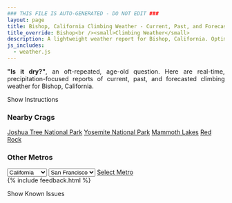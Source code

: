 ```yaml
---
### THIS FILE IS AUTO-GENERATED - DO NOT EDIT ###
layout: page
title: Bishop, California Climbing Weather - Current, Past, and Forecasted Report
title_override: Bishop<br /><small>Climbing Weather</small>
description: A lightweight weather report for Bishop, California. Optimized for slow internet connections.
js_includes:
  - weather.js
---
```


<section class="measure center lh-copy f5-ns f6 ph2 mv4" style="text-align: justify;">
<strong>"Is it dry?"</strong>, an oft-repeated, age-old question. Here are real-time,
precipitation-focused reports of current, past, and forecasted climbing weather for Bishop, California.
</section>

<p id="settings-toggle" class="mw5 b center tc hover-light-red black-70 pointer">Show Instructions</p>
<section id="settings" class="overflow-hidden" style="display:none;">
    <div class="mv2 ph2 center">
        <div class="fn f6 tc pv2">
            <p class="measure lh-copy center"><strong>Show/hide hourly forecasts</strong> by clicking the desired day.</p>
            <hr class="mw5 p0 mv2 o-60 b0 bt b--light-red light-red bg-light-red">
            <p class="measure lh-copy center"><strong>Current and Past conditions</strong> are measured by the nearest weather station. <strong>Forecast conditions</strong> are calculated and polled separately.</p>
            <hr class="mw5 p0 mv2 o-60 b0 bt b--light-red light-red bg-light-red">
            <p class="measure lh-copy center"><strong>Having issues?</strong> Try <a id="clear-cache" class="no-underline relative fancy-link light-red hover-light-red" href="#">clearing the local cache</a>.</p>
            <hr class="mw5 p0 mv2 o-60 b0 bt b--light-red light-red bg-light-red">
            <p class="measure lh-copy center">Weather data sourced from <a class="no-underline fancy-link relative light-red" target="_blank" href="https://www.weather.gov/documentation/services-web-api">weather.gov</a>.</p>
        </div>
    </div>
</section>
<section id="weather" data-crag="bishop-california" class="mv4-ns mv3 ph2 center"></section>
<section id="nearby" class="tc lh-copy">
  <h3>Nearby Crags</h3>
<a class="nowrap no-underline fancy-link relative light-red mh3" href="/crags/joshua-tree-national-park-california-weather.html">Joshua Tree National Park</a>
<a class="nowrap no-underline fancy-link relative light-red mh3" href="/crags/yosemite-national-park-california-weather.html">Yosemite National Park</a>
<a class="nowrap no-underline fancy-link relative light-red mh3" href="/crags/mammoth-lakes-california-weather.html">Mammoth Lakes</a>
<a class="nowrap no-underline fancy-link relative light-red mh3" href="/crags/red-rock-nevada-weather.html">Red Rock</a>
</section>
<section id="nearby" class="tc lh-copy">
  <h3>Other Metros</h3>
  <select class="ma1 bg-near-white pa2" id="stateSel">
    <option value="Texas">Texas</option>
    <option value="Washington">Washington</option>
    <option value="Colorado">Colorado</option>
    <option value="Tennessee">Tennessee</option>
    <option value="Utah">Utah</option>
    <option value="California" selected>California</option>
  </select>
  <select class="ma1 bg-near-white pa2" id="citySel">
    <option value="San Francisco" selected>San Francisco</option>
    <option value="Los Angeles">Los Angeles</option>
  </select>
  <a id="selectMetro" class="f6 link dim ph3 pv2 ma1 dib white bg-light-red" href="/crags/san-francisco-california-weather.html">Select Metro</a>
  <script>
    var states = [];
    states["Texas"] = "Austin"
    states["Washington"] = "Seattle"
    states["Colorado"] = "Denver"
    states["Tennessee"] = "Nashville"
    states["Utah"] = "Salt Lake City"
    states["California"] = "San Francisco|Los Angeles"
  </script>
</section>
{% include feedback.html %}
<p id="issues-toggle" class="mw5 b center tc hover-light-red black-70 pointer">Show Known Issues</p>
<section id="issues" class="overflow-hidden tc f6">
</section>

<script>
  var weekly_VEF_14_168 = {"updated":"2021-07-20T21:54:37+00:00","units":"us","forecastGenerator":"BaselineForecastGenerator","generatedAt":"2021-07-21T08:44:40+00:00","updateTime":"2021-07-20T21:54:37+00:00","validTimes":"2021-07-20T15:00:00+00:00/P8DT6H","elevation":{"value":1296.0096,"unitCode":"unit:m"},"periods":[{"number":1,"name":"Overnight","startTime":"2021-07-21T01:00:00-07:00","endTime":"2021-07-21T06:00:00-07:00","isDaytime":false,"temperature":66,"temperatureUnit":"F","temperatureTrend":"rising","windSpeed":"5 mph","windDirection":"W","icon":"https://api.weather.gov/icons/land/night/few?size=medium","shortForecast":"Mostly Clear","detailedForecast":"Mostly clear. Low around 66, with temperatures rising to around 68 overnight. West wind around 5 mph."},{"number":2,"name":"Wednesday","startTime":"2021-07-21T06:00:00-07:00","endTime":"2021-07-21T18:00:00-07:00","isDaytime":true,"temperature":98,"temperatureUnit":"F","temperatureTrend":null,"windSpeed":"3 to 15 mph","windDirection":"SE","icon":"https://api.weather.gov/icons/land/day/few?size=medium","shortForecast":"Sunny","detailedForecast":"Sunny, with a high near 98. Southeast wind 3 to 15 mph, with gusts as high as 22 mph."},{"number":3,"name":"Wednesday Night","startTime":"2021-07-21T18:00:00-07:00","endTime":"2021-07-22T06:00:00-07:00","isDaytime":false,"temperature":66,"temperatureUnit":"F","temperatureTrend":null,"windSpeed":"5 to 15 mph","windDirection":"SW","icon":"https://api.weather.gov/icons/land/night/few?size=medium","shortForecast":"Mostly Clear","detailedForecast":"Mostly clear, with a low around 66. Southwest wind 5 to 15 mph, with gusts as high as 22 mph."},{"number":4,"name":"Thursday","startTime":"2021-07-22T06:00:00-07:00","endTime":"2021-07-22T18:00:00-07:00","isDaytime":true,"temperature":98,"temperatureUnit":"F","temperatureTrend":null,"windSpeed":"3 to 14 mph","windDirection":"SSW","icon":"https://api.weather.gov/icons/land/day/few?size=medium","shortForecast":"Sunny","detailedForecast":"Sunny, with a high near 98. South southwest wind 3 to 14 mph, with gusts as high as 21 mph."},{"number":5,"name":"Thursday Night","startTime":"2021-07-22T18:00:00-07:00","endTime":"2021-07-23T06:00:00-07:00","isDaytime":false,"temperature":67,"temperatureUnit":"F","temperatureTrend":null,"windSpeed":"5 to 13 mph","windDirection":"WSW","icon":"https://api.weather.gov/icons/land/night/sct?size=medium","shortForecast":"Partly Cloudy","detailedForecast":"Partly cloudy, with a low around 67. West southwest wind 5 to 13 mph, with gusts as high as 20 mph."},{"number":6,"name":"Friday","startTime":"2021-07-23T06:00:00-07:00","endTime":"2021-07-23T18:00:00-07:00","isDaytime":true,"temperature":98,"temperatureUnit":"F","temperatureTrend":null,"windSpeed":"3 to 12 mph","windDirection":"SSE","icon":"https://api.weather.gov/icons/land/day/sct?size=medium","shortForecast":"Mostly Sunny","detailedForecast":"Mostly sunny, with a high near 98."},{"number":7,"name":"Friday Night","startTime":"2021-07-23T18:00:00-07:00","endTime":"2021-07-24T06:00:00-07:00","isDaytime":false,"temperature":68,"temperatureUnit":"F","temperatureTrend":null,"windSpeed":"5 to 13 mph","windDirection":"SW","icon":"https://api.weather.gov/icons/land/night/sct?size=medium","shortForecast":"Partly Cloudy","detailedForecast":"Partly cloudy, with a low around 68."},{"number":8,"name":"Saturday","startTime":"2021-07-24T06:00:00-07:00","endTime":"2021-07-24T18:00:00-07:00","isDaytime":true,"temperature":99,"temperatureUnit":"F","temperatureTrend":null,"windSpeed":"3 to 13 mph","windDirection":"ESE","icon":"https://api.weather.gov/icons/land/day/sct?size=medium","shortForecast":"Mostly Sunny","detailedForecast":"Mostly sunny, with a high near 99."},{"number":9,"name":"Saturday Night","startTime":"2021-07-24T18:00:00-07:00","endTime":"2021-07-25T06:00:00-07:00","isDaytime":false,"temperature":68,"temperatureUnit":"F","temperatureTrend":null,"windSpeed":"5 to 13 mph","windDirection":"SW","icon":"https://api.weather.gov/icons/land/night/sct?size=medium","shortForecast":"Partly Cloudy","detailedForecast":"Partly cloudy, with a low around 68."},{"number":10,"name":"Sunday","startTime":"2021-07-25T06:00:00-07:00","endTime":"2021-07-25T18:00:00-07:00","isDaytime":true,"temperature":98,"temperatureUnit":"F","temperatureTrend":null,"windSpeed":"5 to 14 mph","windDirection":"ESE","icon":"https://api.weather.gov/icons/land/day/tsra_hi?size=medium","shortForecast":"Slight Chance Showers And Thunderstorms","detailedForecast":"A slight chance of showers and thunderstorms between 11am and 5pm. Mostly sunny, with a high near 98."},{"number":11,"name":"Sunday Night","startTime":"2021-07-25T18:00:00-07:00","endTime":"2021-07-26T06:00:00-07:00","isDaytime":false,"temperature":68,"temperatureUnit":"F","temperatureTrend":null,"windSpeed":"6 to 14 mph","windDirection":"SSW","icon":"https://api.weather.gov/icons/land/night/bkn?size=medium","shortForecast":"Mostly Cloudy","detailedForecast":"Mostly cloudy, with a low around 68."},{"number":12,"name":"Monday","startTime":"2021-07-26T06:00:00-07:00","endTime":"2021-07-26T18:00:00-07:00","isDaytime":true,"temperature":93,"temperatureUnit":"F","temperatureTrend":null,"windSpeed":"6 to 15 mph","windDirection":"SSE","icon":"https://api.weather.gov/icons/land/day/tsra_sct?size=medium","shortForecast":"Slight Chance Showers And Thunderstorms","detailedForecast":"A slight chance of showers and thunderstorms after 11am. Partly sunny, with a high near 93."},{"number":13,"name":"Monday Night","startTime":"2021-07-26T18:00:00-07:00","endTime":"2021-07-27T06:00:00-07:00","isDaytime":false,"temperature":65,"temperatureUnit":"F","temperatureTrend":null,"windSpeed":"5 to 14 mph","windDirection":"SSW","icon":"https://api.weather.gov/icons/land/night/tsra_hi/sct?size=medium","shortForecast":"Slight Chance Showers And Thunderstorms then Partly Cloudy","detailedForecast":"A slight chance of showers and thunderstorms before 11pm. Partly cloudy, with a low around 65."},{"number":14,"name":"Tuesday","startTime":"2021-07-27T06:00:00-07:00","endTime":"2021-07-27T18:00:00-07:00","isDaytime":true,"temperature":90,"temperatureUnit":"F","temperatureTrend":null,"windSpeed":"5 to 15 mph","windDirection":"S","icon":"https://api.weather.gov/icons/land/day/tsra_hi?size=medium","shortForecast":"Slight Chance Showers And Thunderstorms","detailedForecast":"A slight chance of showers and thunderstorms after 11am. Mostly sunny, with a high near 90."}]}
  var hourly_VEF_14_168 = {"@context":["https://geojson.org/geojson-ld/geojson-context.jsonld",{"@version":"1.1","wx":"https://api.weather.gov/ontology#","geo":"http://www.opengis.net/ont/geosparql#","unit":"http://codes.wmo.int/common/unit/","@vocab":"https://api.weather.gov/ontology#"}],"type":"Feature","geometry":{"type":"Polygon","coordinates":[[[-118.4359379,37.3613888],[-118.43111449999999,37.3394267],[-118.40343299999999,37.343266299999996],[-118.40825099999999,37.3652289],[-118.4359379,37.3613888]]]},"properties":{"updated":"2021-07-20T21:54:37+00:00","units":"us","forecastGenerator":"HourlyForecastGenerator","generatedAt":"2021-07-21T08:44:41+00:00","updateTime":"2021-07-20T21:54:37+00:00","validTimes":"2021-07-20T15:00:00+00:00/P8DT6H","elevation":{"value":1296.0096,"unitCode":"unit:m"},"periods":[{"number":1,"name":"","startTime":"2021-07-21T01:00:00-07:00","endTime":"2021-07-21T02:00:00-07:00","isDaytime":false,"temperature":76,"temperatureUnit":"F","temperatureTrend":null,"windSpeed":"3 mph","windDirection":"WSW","icon":"https://api.weather.gov/icons/land/night/few?size=small","shortForecast":"Mostly Clear","detailedForecast":""},{"number":2,"name":"","startTime":"2021-07-21T02:00:00-07:00","endTime":"2021-07-21T03:00:00-07:00","isDaytime":false,"temperature":74,"temperatureUnit":"F","temperatureTrend":null,"windSpeed":"3 mph","windDirection":"W","icon":"https://api.weather.gov/icons/land/night/few?size=small","shortForecast":"Mostly Clear","detailedForecast":""},{"number":3,"name":"","startTime":"2021-07-21T03:00:00-07:00","endTime":"2021-07-21T04:00:00-07:00","isDaytime":false,"temperature":70,"temperatureUnit":"F","temperatureTrend":null,"windSpeed":"3 mph","windDirection":"W","icon":"https://api.weather.gov/icons/land/night/few?size=small","shortForecast":"Mostly Clear","detailedForecast":""},{"number":4,"name":"","startTime":"2021-07-21T04:00:00-07:00","endTime":"2021-07-21T05:00:00-07:00","isDaytime":false,"temperature":68,"temperatureUnit":"F","temperatureTrend":null,"windSpeed":"5 mph","windDirection":"W","icon":"https://api.weather.gov/icons/land/night/few?size=small","shortForecast":"Mostly Clear","detailedForecast":""},{"number":5,"name":"","startTime":"2021-07-21T05:00:00-07:00","endTime":"2021-07-21T06:00:00-07:00","isDaytime":false,"temperature":68,"temperatureUnit":"F","temperatureTrend":null,"windSpeed":"5 mph","windDirection":"W","icon":"https://api.weather.gov/icons/land/night/few?size=small","shortForecast":"Mostly Clear","detailedForecast":""},{"number":6,"name":"","startTime":"2021-07-21T06:00:00-07:00","endTime":"2021-07-21T07:00:00-07:00","isDaytime":true,"temperature":66,"temperatureUnit":"F","temperatureTrend":null,"windSpeed":"5 mph","windDirection":"W","icon":"https://api.weather.gov/icons/land/day/few?size=small","shortForecast":"Sunny","detailedForecast":""},{"number":7,"name":"","startTime":"2021-07-21T07:00:00-07:00","endTime":"2021-07-21T08:00:00-07:00","isDaytime":true,"temperature":67,"temperatureUnit":"F","temperatureTrend":null,"windSpeed":"5 mph","windDirection":"WNW","icon":"https://api.weather.gov/icons/land/day/few?size=small","shortForecast":"Sunny","detailedForecast":""},{"number":8,"name":"","startTime":"2021-07-21T08:00:00-07:00","endTime":"2021-07-21T09:00:00-07:00","isDaytime":true,"temperature":73,"temperatureUnit":"F","temperatureTrend":null,"windSpeed":"3 mph","windDirection":"NNW","icon":"https://api.weather.gov/icons/land/day/few?size=small","shortForecast":"Sunny","detailedForecast":""},{"number":9,"name":"","startTime":"2021-07-21T09:00:00-07:00","endTime":"2021-07-21T10:00:00-07:00","isDaytime":true,"temperature":79,"temperatureUnit":"F","temperatureTrend":null,"windSpeed":"3 mph","windDirection":"N","icon":"https://api.weather.gov/icons/land/day/skc?size=small","shortForecast":"Sunny","detailedForecast":""},{"number":10,"name":"","startTime":"2021-07-21T10:00:00-07:00","endTime":"2021-07-21T11:00:00-07:00","isDaytime":true,"temperature":85,"temperatureUnit":"F","temperatureTrend":null,"windSpeed":"6 mph","windDirection":"E","icon":"https://api.weather.gov/icons/land/day/skc?size=small","shortForecast":"Sunny","detailedForecast":""},{"number":11,"name":"","startTime":"2021-07-21T11:00:00-07:00","endTime":"2021-07-21T12:00:00-07:00","isDaytime":true,"temperature":90,"temperatureUnit":"F","temperatureTrend":null,"windSpeed":"8 mph","windDirection":"SE","icon":"https://api.weather.gov/icons/land/day/few?size=small","shortForecast":"Sunny","detailedForecast":""},{"number":12,"name":"","startTime":"2021-07-21T12:00:00-07:00","endTime":"2021-07-21T13:00:00-07:00","isDaytime":true,"temperature":92,"temperatureUnit":"F","temperatureTrend":null,"windSpeed":"10 mph","windDirection":"SE","icon":"https://api.weather.gov/icons/land/day/few?size=small","shortForecast":"Sunny","detailedForecast":""},{"number":13,"name":"","startTime":"2021-07-21T13:00:00-07:00","endTime":"2021-07-21T14:00:00-07:00","isDaytime":true,"temperature":96,"temperatureUnit":"F","temperatureTrend":null,"windSpeed":"13 mph","windDirection":"SSE","icon":"https://api.weather.gov/icons/land/day/few?size=small","shortForecast":"Sunny","detailedForecast":""},{"number":14,"name":"","startTime":"2021-07-21T14:00:00-07:00","endTime":"2021-07-21T15:00:00-07:00","isDaytime":true,"temperature":98,"temperatureUnit":"F","temperatureTrend":null,"windSpeed":"14 mph","windDirection":"SE","icon":"https://api.weather.gov/icons/land/day/few?size=small","shortForecast":"Sunny","detailedForecast":""},{"number":15,"name":"","startTime":"2021-07-21T15:00:00-07:00","endTime":"2021-07-21T16:00:00-07:00","isDaytime":true,"temperature":98,"temperatureUnit":"F","temperatureTrend":null,"windSpeed":"14 mph","windDirection":"SE","icon":"https://api.weather.gov/icons/land/day/few?size=small","shortForecast":"Sunny","detailedForecast":""},{"number":16,"name":"","startTime":"2021-07-21T16:00:00-07:00","endTime":"2021-07-21T17:00:00-07:00","isDaytime":true,"temperature":98,"temperatureUnit":"F","temperatureTrend":null,"windSpeed":"15 mph","windDirection":"SSE","icon":"https://api.weather.gov/icons/land/day/sct?size=small","shortForecast":"Mostly Sunny","detailedForecast":""},{"number":17,"name":"","startTime":"2021-07-21T17:00:00-07:00","endTime":"2021-07-21T18:00:00-07:00","isDaytime":true,"temperature":98,"temperatureUnit":"F","temperatureTrend":null,"windSpeed":"15 mph","windDirection":"SSE","icon":"https://api.weather.gov/icons/land/day/sct?size=small","shortForecast":"Mostly Sunny","detailedForecast":""},{"number":18,"name":"","startTime":"2021-07-21T18:00:00-07:00","endTime":"2021-07-21T19:00:00-07:00","isDaytime":false,"temperature":97,"temperatureUnit":"F","temperatureTrend":null,"windSpeed":"15 mph","windDirection":"S","icon":"https://api.weather.gov/icons/land/night/sct?size=small","shortForecast":"Partly Cloudy","detailedForecast":""},{"number":19,"name":"","startTime":"2021-07-21T19:00:00-07:00","endTime":"2021-07-21T20:00:00-07:00","isDaytime":false,"temperature":95,"temperatureUnit":"F","temperatureTrend":null,"windSpeed":"14 mph","windDirection":"SSW","icon":"https://api.weather.gov/icons/land/night/few?size=small","shortForecast":"Mostly Clear","detailedForecast":""},{"number":20,"name":"","startTime":"2021-07-21T20:00:00-07:00","endTime":"2021-07-21T21:00:00-07:00","isDaytime":false,"temperature":92,"temperatureUnit":"F","temperatureTrend":null,"windSpeed":"13 mph","windDirection":"SW","icon":"https://api.weather.gov/icons/land/night/few?size=small","shortForecast":"Mostly Clear","detailedForecast":""},{"number":21,"name":"","startTime":"2021-07-21T21:00:00-07:00","endTime":"2021-07-21T22:00:00-07:00","isDaytime":false,"temperature":88,"temperatureUnit":"F","temperatureTrend":null,"windSpeed":"12 mph","windDirection":"SW","icon":"https://api.weather.gov/icons/land/night/few?size=small","shortForecast":"Mostly Clear","detailedForecast":""},{"number":22,"name":"","startTime":"2021-07-21T22:00:00-07:00","endTime":"2021-07-21T23:00:00-07:00","isDaytime":false,"temperature":84,"temperatureUnit":"F","temperatureTrend":null,"windSpeed":"9 mph","windDirection":"WSW","icon":"https://api.weather.gov/icons/land/night/few?size=small","shortForecast":"Mostly Clear","detailedForecast":""},{"number":23,"name":"","startTime":"2021-07-21T23:00:00-07:00","endTime":"2021-07-22T00:00:00-07:00","isDaytime":false,"temperature":80,"temperatureUnit":"F","temperatureTrend":null,"windSpeed":"8 mph","windDirection":"WSW","icon":"https://api.weather.gov/icons/land/night/few?size=small","shortForecast":"Mostly Clear","detailedForecast":""},{"number":24,"name":"","startTime":"2021-07-22T00:00:00-07:00","endTime":"2021-07-22T01:00:00-07:00","isDaytime":false,"temperature":77,"temperatureUnit":"F","temperatureTrend":null,"windSpeed":"7 mph","windDirection":"WSW","icon":"https://api.weather.gov/icons/land/night/few?size=small","shortForecast":"Mostly Clear","detailedForecast":""},{"number":25,"name":"","startTime":"2021-07-22T01:00:00-07:00","endTime":"2021-07-22T02:00:00-07:00","isDaytime":false,"temperature":75,"temperatureUnit":"F","temperatureTrend":null,"windSpeed":"6 mph","windDirection":"W","icon":"https://api.weather.gov/icons/land/night/few?size=small","shortForecast":"Mostly Clear","detailedForecast":""},{"number":26,"name":"","startTime":"2021-07-22T02:00:00-07:00","endTime":"2021-07-22T03:00:00-07:00","isDaytime":false,"temperature":72,"temperatureUnit":"F","temperatureTrend":null,"windSpeed":"6 mph","windDirection":"W","icon":"https://api.weather.gov/icons/land/night/few?size=small","shortForecast":"Mostly Clear","detailedForecast":""},{"number":27,"name":"","startTime":"2021-07-22T03:00:00-07:00","endTime":"2021-07-22T04:00:00-07:00","isDaytime":false,"temperature":70,"temperatureUnit":"F","temperatureTrend":null,"windSpeed":"6 mph","windDirection":"W","icon":"https://api.weather.gov/icons/land/night/few?size=small","shortForecast":"Mostly Clear","detailedForecast":""},{"number":28,"name":"","startTime":"2021-07-22T04:00:00-07:00","endTime":"2021-07-22T05:00:00-07:00","isDaytime":false,"temperature":67,"temperatureUnit":"F","temperatureTrend":null,"windSpeed":"5 mph","windDirection":"W","icon":"https://api.weather.gov/icons/land/night/few?size=small","shortForecast":"Mostly Clear","detailedForecast":""},{"number":29,"name":"","startTime":"2021-07-22T05:00:00-07:00","endTime":"2021-07-22T06:00:00-07:00","isDaytime":false,"temperature":66,"temperatureUnit":"F","temperatureTrend":null,"windSpeed":"5 mph","windDirection":"W","icon":"https://api.weather.gov/icons/land/night/few?size=small","shortForecast":"Mostly Clear","detailedForecast":""},{"number":30,"name":"","startTime":"2021-07-22T06:00:00-07:00","endTime":"2021-07-22T07:00:00-07:00","isDaytime":true,"temperature":66,"temperatureUnit":"F","temperatureTrend":null,"windSpeed":"3 mph","windDirection":"W","icon":"https://api.weather.gov/icons/land/day/few?size=small","shortForecast":"Sunny","detailedForecast":""},{"number":31,"name":"","startTime":"2021-07-22T07:00:00-07:00","endTime":"2021-07-22T08:00:00-07:00","isDaytime":true,"temperature":68,"temperatureUnit":"F","temperatureTrend":null,"windSpeed":"3 mph","windDirection":"WNW","icon":"https://api.weather.gov/icons/land/day/few?size=small","shortForecast":"Sunny","detailedForecast":""},{"number":32,"name":"","startTime":"2021-07-22T08:00:00-07:00","endTime":"2021-07-22T09:00:00-07:00","isDaytime":true,"temperature":72,"temperatureUnit":"F","temperatureTrend":null,"windSpeed":"3 mph","windDirection":"WNW","icon":"https://api.weather.gov/icons/land/day/few?size=small","shortForecast":"Sunny","detailedForecast":""},{"number":33,"name":"","startTime":"2021-07-22T09:00:00-07:00","endTime":"2021-07-22T10:00:00-07:00","isDaytime":true,"temperature":77,"temperatureUnit":"F","temperatureTrend":null,"windSpeed":"5 mph","windDirection":"W","icon":"https://api.weather.gov/icons/land/day/few?size=small","shortForecast":"Sunny","detailedForecast":""},{"number":34,"name":"","startTime":"2021-07-22T10:00:00-07:00","endTime":"2021-07-22T11:00:00-07:00","isDaytime":true,"temperature":83,"temperatureUnit":"F","temperatureTrend":null,"windSpeed":"6 mph","windDirection":"S","icon":"https://api.weather.gov/icons/land/day/few?size=small","shortForecast":"Sunny","detailedForecast":""},{"number":35,"name":"","startTime":"2021-07-22T11:00:00-07:00","endTime":"2021-07-22T12:00:00-07:00","isDaytime":true,"temperature":88,"temperatureUnit":"F","temperatureTrend":null,"windSpeed":"8 mph","windDirection":"SSE","icon":"https://api.weather.gov/icons/land/day/few?size=small","shortForecast":"Sunny","detailedForecast":""},{"number":36,"name":"","startTime":"2021-07-22T12:00:00-07:00","endTime":"2021-07-22T13:00:00-07:00","isDaytime":true,"temperature":93,"temperatureUnit":"F","temperatureTrend":null,"windSpeed":"10 mph","windDirection":"SSE","icon":"https://api.weather.gov/icons/land/day/few?size=small","shortForecast":"Sunny","detailedForecast":""},{"number":37,"name":"","startTime":"2021-07-22T13:00:00-07:00","endTime":"2021-07-22T14:00:00-07:00","isDaytime":true,"temperature":95,"temperatureUnit":"F","temperatureTrend":null,"windSpeed":"13 mph","windDirection":"SSE","icon":"https://api.weather.gov/icons/land/day/few?size=small","shortForecast":"Sunny","detailedForecast":""},{"number":38,"name":"","startTime":"2021-07-22T14:00:00-07:00","endTime":"2021-07-22T15:00:00-07:00","isDaytime":true,"temperature":97,"temperatureUnit":"F","temperatureTrend":null,"windSpeed":"14 mph","windDirection":"SSE","icon":"https://api.weather.gov/icons/land/day/sct?size=small","shortForecast":"Mostly Sunny","detailedForecast":""},{"number":39,"name":"","startTime":"2021-07-22T15:00:00-07:00","endTime":"2021-07-22T16:00:00-07:00","isDaytime":true,"temperature":98,"temperatureUnit":"F","temperatureTrend":null,"windSpeed":"14 mph","windDirection":"S","icon":"https://api.weather.gov/icons/land/day/sct?size=small","shortForecast":"Mostly Sunny","detailedForecast":""},{"number":40,"name":"","startTime":"2021-07-22T16:00:00-07:00","endTime":"2021-07-22T17:00:00-07:00","isDaytime":true,"temperature":98,"temperatureUnit":"F","temperatureTrend":null,"windSpeed":"14 mph","windDirection":"S","icon":"https://api.weather.gov/icons/land/day/sct?size=small","shortForecast":"Mostly Sunny","detailedForecast":""},{"number":41,"name":"","startTime":"2021-07-22T17:00:00-07:00","endTime":"2021-07-22T18:00:00-07:00","isDaytime":true,"temperature":97,"temperatureUnit":"F","temperatureTrend":null,"windSpeed":"13 mph","windDirection":"S","icon":"https://api.weather.gov/icons/land/day/sct?size=small","shortForecast":"Mostly Sunny","detailedForecast":""},{"number":42,"name":"","startTime":"2021-07-22T18:00:00-07:00","endTime":"2021-07-22T19:00:00-07:00","isDaytime":false,"temperature":96,"temperatureUnit":"F","temperatureTrend":null,"windSpeed":"13 mph","windDirection":"SSW","icon":"https://api.weather.gov/icons/land/night/sct?size=small","shortForecast":"Partly Cloudy","detailedForecast":""},{"number":43,"name":"","startTime":"2021-07-22T19:00:00-07:00","endTime":"2021-07-22T20:00:00-07:00","isDaytime":false,"temperature":94,"temperatureUnit":"F","temperatureTrend":null,"windSpeed":"13 mph","windDirection":"SW","icon":"https://api.weather.gov/icons/land/night/sct?size=small","shortForecast":"Partly Cloudy","detailedForecast":""},{"number":44,"name":"","startTime":"2021-07-22T20:00:00-07:00","endTime":"2021-07-22T21:00:00-07:00","isDaytime":false,"temperature":91,"temperatureUnit":"F","temperatureTrend":null,"windSpeed":"13 mph","windDirection":"SW","icon":"https://api.weather.gov/icons/land/night/few?size=small","shortForecast":"Mostly Clear","detailedForecast":""},{"number":45,"name":"","startTime":"2021-07-22T21:00:00-07:00","endTime":"2021-07-22T22:00:00-07:00","isDaytime":false,"temperature":88,"temperatureUnit":"F","temperatureTrend":null,"windSpeed":"12 mph","windDirection":"WSW","icon":"https://api.weather.gov/icons/land/night/few?size=small","shortForecast":"Mostly Clear","detailedForecast":""},{"number":46,"name":"","startTime":"2021-07-22T22:00:00-07:00","endTime":"2021-07-22T23:00:00-07:00","isDaytime":false,"temperature":85,"temperatureUnit":"F","temperatureTrend":null,"windSpeed":"10 mph","windDirection":"WSW","icon":"https://api.weather.gov/icons/land/night/few?size=small","shortForecast":"Mostly Clear","detailedForecast":""},{"number":47,"name":"","startTime":"2021-07-22T23:00:00-07:00","endTime":"2021-07-23T00:00:00-07:00","isDaytime":false,"temperature":82,"temperatureUnit":"F","temperatureTrend":null,"windSpeed":"8 mph","windDirection":"WSW","icon":"https://api.weather.gov/icons/land/night/few?size=small","shortForecast":"Mostly Clear","detailedForecast":""},{"number":48,"name":"","startTime":"2021-07-23T00:00:00-07:00","endTime":"2021-07-23T01:00:00-07:00","isDaytime":false,"temperature":79,"temperatureUnit":"F","temperatureTrend":null,"windSpeed":"7 mph","windDirection":"W","icon":"https://api.weather.gov/icons/land/night/few?size=small","shortForecast":"Mostly Clear","detailedForecast":""},{"number":49,"name":"","startTime":"2021-07-23T01:00:00-07:00","endTime":"2021-07-23T02:00:00-07:00","isDaytime":false,"temperature":77,"temperatureUnit":"F","temperatureTrend":null,"windSpeed":"6 mph","windDirection":"W","icon":"https://api.weather.gov/icons/land/night/few?size=small","shortForecast":"Mostly Clear","detailedForecast":""},{"number":50,"name":"","startTime":"2021-07-23T02:00:00-07:00","endTime":"2021-07-23T03:00:00-07:00","isDaytime":false,"temperature":74,"temperatureUnit":"F","temperatureTrend":null,"windSpeed":"6 mph","windDirection":"W","icon":"https://api.weather.gov/icons/land/night/sct?size=small","shortForecast":"Partly Cloudy","detailedForecast":""},{"number":51,"name":"","startTime":"2021-07-23T03:00:00-07:00","endTime":"2021-07-23T04:00:00-07:00","isDaytime":false,"temperature":71,"temperatureUnit":"F","temperatureTrend":null,"windSpeed":"5 mph","windDirection":"W","icon":"https://api.weather.gov/icons/land/night/sct?size=small","shortForecast":"Partly Cloudy","detailedForecast":""},{"number":52,"name":"","startTime":"2021-07-23T04:00:00-07:00","endTime":"2021-07-23T05:00:00-07:00","isDaytime":false,"temperature":69,"temperatureUnit":"F","temperatureTrend":null,"windSpeed":"5 mph","windDirection":"WNW","icon":"https://api.weather.gov/icons/land/night/sct?size=small","shortForecast":"Partly Cloudy","detailedForecast":""},{"number":53,"name":"","startTime":"2021-07-23T05:00:00-07:00","endTime":"2021-07-23T06:00:00-07:00","isDaytime":false,"temperature":67,"temperatureUnit":"F","temperatureTrend":null,"windSpeed":"5 mph","windDirection":"WNW","icon":"https://api.weather.gov/icons/land/night/sct?size=small","shortForecast":"Partly Cloudy","detailedForecast":""},{"number":54,"name":"","startTime":"2021-07-23T06:00:00-07:00","endTime":"2021-07-23T07:00:00-07:00","isDaytime":true,"temperature":67,"temperatureUnit":"F","temperatureTrend":null,"windSpeed":"3 mph","windDirection":"WNW","icon":"https://api.weather.gov/icons/land/day/sct?size=small","shortForecast":"Mostly Sunny","detailedForecast":""},{"number":55,"name":"","startTime":"2021-07-23T07:00:00-07:00","endTime":"2021-07-23T08:00:00-07:00","isDaytime":true,"temperature":69,"temperatureUnit":"F","temperatureTrend":null,"windSpeed":"3 mph","windDirection":"NW","icon":"https://api.weather.gov/icons/land/day/sct?size=small","shortForecast":"Mostly Sunny","detailedForecast":""},{"number":56,"name":"","startTime":"2021-07-23T08:00:00-07:00","endTime":"2021-07-23T09:00:00-07:00","isDaytime":true,"temperature":73,"temperatureUnit":"F","temperatureTrend":null,"windSpeed":"3 mph","windDirection":"NW","icon":"https://api.weather.gov/icons/land/day/sct?size=small","shortForecast":"Mostly Sunny","detailedForecast":""},{"number":57,"name":"","startTime":"2021-07-23T09:00:00-07:00","endTime":"2021-07-23T10:00:00-07:00","isDaytime":true,"temperature":78,"temperatureUnit":"F","temperatureTrend":null,"windSpeed":"5 mph","windDirection":"N","icon":"https://api.weather.gov/icons/land/day/sct?size=small","shortForecast":"Mostly Sunny","detailedForecast":""},{"number":58,"name":"","startTime":"2021-07-23T10:00:00-07:00","endTime":"2021-07-23T11:00:00-07:00","isDaytime":true,"temperature":84,"temperatureUnit":"F","temperatureTrend":null,"windSpeed":"6 mph","windDirection":"E","icon":"https://api.weather.gov/icons/land/day/sct?size=small","shortForecast":"Mostly Sunny","detailedForecast":""},{"number":59,"name":"","startTime":"2021-07-23T11:00:00-07:00","endTime":"2021-07-23T12:00:00-07:00","isDaytime":true,"temperature":89,"temperatureUnit":"F","temperatureTrend":null,"windSpeed":"7 mph","windDirection":"SE","icon":"https://api.weather.gov/icons/land/day/sct?size=small","shortForecast":"Mostly Sunny","detailedForecast":""},{"number":60,"name":"","startTime":"2021-07-23T12:00:00-07:00","endTime":"2021-07-23T13:00:00-07:00","isDaytime":true,"temperature":93,"temperatureUnit":"F","temperatureTrend":null,"windSpeed":"8 mph","windDirection":"SE","icon":"https://api.weather.gov/icons/land/day/sct?size=small","shortForecast":"Mostly Sunny","detailedForecast":""},{"number":61,"name":"","startTime":"2021-07-23T13:00:00-07:00","endTime":"2021-07-23T14:00:00-07:00","isDaytime":true,"temperature":95,"temperatureUnit":"F","temperatureTrend":null,"windSpeed":"10 mph","windDirection":"SSE","icon":"https://api.weather.gov/icons/land/day/sct?size=small","shortForecast":"Mostly Sunny","detailedForecast":""},{"number":62,"name":"","startTime":"2021-07-23T14:00:00-07:00","endTime":"2021-07-23T15:00:00-07:00","isDaytime":true,"temperature":97,"temperatureUnit":"F","temperatureTrend":null,"windSpeed":"12 mph","windDirection":"SSE","icon":"https://api.weather.gov/icons/land/day/sct?size=small","shortForecast":"Mostly Sunny","detailedForecast":""},{"number":63,"name":"","startTime":"2021-07-23T15:00:00-07:00","endTime":"2021-07-23T16:00:00-07:00","isDaytime":true,"temperature":98,"temperatureUnit":"F","temperatureTrend":null,"windSpeed":"12 mph","windDirection":"S","icon":"https://api.weather.gov/icons/land/day/sct?size=small","shortForecast":"Mostly Sunny","detailedForecast":""},{"number":64,"name":"","startTime":"2021-07-23T16:00:00-07:00","endTime":"2021-07-23T17:00:00-07:00","isDaytime":true,"temperature":98,"temperatureUnit":"F","temperatureTrend":null,"windSpeed":"12 mph","windDirection":"S","icon":"https://api.weather.gov/icons/land/day/sct?size=small","shortForecast":"Mostly Sunny","detailedForecast":""},{"number":65,"name":"","startTime":"2021-07-23T17:00:00-07:00","endTime":"2021-07-23T18:00:00-07:00","isDaytime":true,"temperature":98,"temperatureUnit":"F","temperatureTrend":null,"windSpeed":"12 mph","windDirection":"S","icon":"https://api.weather.gov/icons/land/day/sct?size=small","shortForecast":"Mostly Sunny","detailedForecast":""},{"number":66,"name":"","startTime":"2021-07-23T18:00:00-07:00","endTime":"2021-07-23T19:00:00-07:00","isDaytime":false,"temperature":97,"temperatureUnit":"F","temperatureTrend":null,"windSpeed":"13 mph","windDirection":"S","icon":"https://api.weather.gov/icons/land/night/sct?size=small","shortForecast":"Partly Cloudy","detailedForecast":""},{"number":67,"name":"","startTime":"2021-07-23T19:00:00-07:00","endTime":"2021-07-23T20:00:00-07:00","isDaytime":false,"temperature":95,"temperatureUnit":"F","temperatureTrend":null,"windSpeed":"13 mph","windDirection":"SSW","icon":"https://api.weather.gov/icons/land/night/sct?size=small","shortForecast":"Partly Cloudy","detailedForecast":""},{"number":68,"name":"","startTime":"2021-07-23T20:00:00-07:00","endTime":"2021-07-23T21:00:00-07:00","isDaytime":false,"temperature":93,"temperatureUnit":"F","temperatureTrend":null,"windSpeed":"13 mph","windDirection":"SSW","icon":"https://api.weather.gov/icons/land/night/sct?size=small","shortForecast":"Partly Cloudy","detailedForecast":""},{"number":69,"name":"","startTime":"2021-07-23T21:00:00-07:00","endTime":"2021-07-23T22:00:00-07:00","isDaytime":false,"temperature":90,"temperatureUnit":"F","temperatureTrend":null,"windSpeed":"12 mph","windDirection":"SW","icon":"https://api.weather.gov/icons/land/night/sct?size=small","shortForecast":"Partly Cloudy","detailedForecast":""},{"number":70,"name":"","startTime":"2021-07-23T22:00:00-07:00","endTime":"2021-07-23T23:00:00-07:00","isDaytime":false,"temperature":86,"temperatureUnit":"F","temperatureTrend":null,"windSpeed":"10 mph","windDirection":"SW","icon":"https://api.weather.gov/icons/land/night/sct?size=small","shortForecast":"Partly Cloudy","detailedForecast":""},{"number":71,"name":"","startTime":"2021-07-23T23:00:00-07:00","endTime":"2021-07-24T00:00:00-07:00","isDaytime":false,"temperature":83,"temperatureUnit":"F","temperatureTrend":null,"windSpeed":"9 mph","windDirection":"SW","icon":"https://api.weather.gov/icons/land/night/sct?size=small","shortForecast":"Partly Cloudy","detailedForecast":""},{"number":72,"name":"","startTime":"2021-07-24T00:00:00-07:00","endTime":"2021-07-24T01:00:00-07:00","isDaytime":false,"temperature":80,"temperatureUnit":"F","temperatureTrend":null,"windSpeed":"8 mph","windDirection":"WSW","icon":"https://api.weather.gov/icons/land/night/sct?size=small","shortForecast":"Partly Cloudy","detailedForecast":""},{"number":73,"name":"","startTime":"2021-07-24T01:00:00-07:00","endTime":"2021-07-24T02:00:00-07:00","isDaytime":false,"temperature":77,"temperatureUnit":"F","temperatureTrend":null,"windSpeed":"6 mph","windDirection":"WSW","icon":"https://api.weather.gov/icons/land/night/sct?size=small","shortForecast":"Partly Cloudy","detailedForecast":""},{"number":74,"name":"","startTime":"2021-07-24T02:00:00-07:00","endTime":"2021-07-24T03:00:00-07:00","isDaytime":false,"temperature":74,"temperatureUnit":"F","temperatureTrend":null,"windSpeed":"5 mph","windDirection":"W","icon":"https://api.weather.gov/icons/land/night/sct?size=small","shortForecast":"Partly Cloudy","detailedForecast":""},{"number":75,"name":"","startTime":"2021-07-24T03:00:00-07:00","endTime":"2021-07-24T04:00:00-07:00","isDaytime":false,"temperature":71,"temperatureUnit":"F","temperatureTrend":null,"windSpeed":"5 mph","windDirection":"W","icon":"https://api.weather.gov/icons/land/night/sct?size=small","shortForecast":"Partly Cloudy","detailedForecast":""},{"number":76,"name":"","startTime":"2021-07-24T04:00:00-07:00","endTime":"2021-07-24T05:00:00-07:00","isDaytime":false,"temperature":69,"temperatureUnit":"F","temperatureTrend":null,"windSpeed":"5 mph","windDirection":"W","icon":"https://api.weather.gov/icons/land/night/sct?size=small","shortForecast":"Partly Cloudy","detailedForecast":""},{"number":77,"name":"","startTime":"2021-07-24T05:00:00-07:00","endTime":"2021-07-24T06:00:00-07:00","isDaytime":false,"temperature":68,"temperatureUnit":"F","temperatureTrend":null,"windSpeed":"5 mph","windDirection":"W","icon":"https://api.weather.gov/icons/land/night/sct?size=small","shortForecast":"Partly Cloudy","detailedForecast":""},{"number":78,"name":"","startTime":"2021-07-24T06:00:00-07:00","endTime":"2021-07-24T07:00:00-07:00","isDaytime":true,"temperature":68,"temperatureUnit":"F","temperatureTrend":null,"windSpeed":"3 mph","windDirection":"WNW","icon":"https://api.weather.gov/icons/land/day/sct?size=small","shortForecast":"Mostly Sunny","detailedForecast":""},{"number":79,"name":"","startTime":"2021-07-24T07:00:00-07:00","endTime":"2021-07-24T08:00:00-07:00","isDaytime":true,"temperature":70,"temperatureUnit":"F","temperatureTrend":null,"windSpeed":"3 mph","windDirection":"NW","icon":"https://api.weather.gov/icons/land/day/sct?size=small","shortForecast":"Mostly Sunny","detailedForecast":""},{"number":80,"name":"","startTime":"2021-07-24T08:00:00-07:00","endTime":"2021-07-24T09:00:00-07:00","isDaytime":true,"temperature":74,"temperatureUnit":"F","temperatureTrend":null,"windSpeed":"3 mph","windDirection":"NNW","icon":"https://api.weather.gov/icons/land/day/sct?size=small","shortForecast":"Mostly Sunny","detailedForecast":""},{"number":81,"name":"","startTime":"2021-07-24T09:00:00-07:00","endTime":"2021-07-24T10:00:00-07:00","isDaytime":true,"temperature":79,"temperatureUnit":"F","temperatureTrend":null,"windSpeed":"5 mph","windDirection":"N","icon":"https://api.weather.gov/icons/land/day/sct?size=small","shortForecast":"Mostly Sunny","detailedForecast":""},{"number":82,"name":"","startTime":"2021-07-24T10:00:00-07:00","endTime":"2021-07-24T11:00:00-07:00","isDaytime":true,"temperature":85,"temperatureUnit":"F","temperatureTrend":null,"windSpeed":"6 mph","windDirection":"ENE","icon":"https://api.weather.gov/icons/land/day/sct?size=small","shortForecast":"Mostly Sunny","detailedForecast":""},{"number":83,"name":"","startTime":"2021-07-24T11:00:00-07:00","endTime":"2021-07-24T12:00:00-07:00","isDaytime":true,"temperature":90,"temperatureUnit":"F","temperatureTrend":null,"windSpeed":"7 mph","windDirection":"E","icon":"https://api.weather.gov/icons/land/day/sct?size=small","shortForecast":"Mostly Sunny","detailedForecast":""},{"number":84,"name":"","startTime":"2021-07-24T12:00:00-07:00","endTime":"2021-07-24T13:00:00-07:00","isDaytime":true,"temperature":94,"temperatureUnit":"F","temperatureTrend":null,"windSpeed":"8 mph","windDirection":"E","icon":"https://api.weather.gov/icons/land/day/sct?size=small","shortForecast":"Mostly Sunny","detailedForecast":""},{"number":85,"name":"","startTime":"2021-07-24T13:00:00-07:00","endTime":"2021-07-24T14:00:00-07:00","isDaytime":true,"temperature":97,"temperatureUnit":"F","temperatureTrend":null,"windSpeed":"10 mph","windDirection":"SE","icon":"https://api.weather.gov/icons/land/day/sct?size=small","shortForecast":"Mostly Sunny","detailedForecast":""},{"number":86,"name":"","startTime":"2021-07-24T14:00:00-07:00","endTime":"2021-07-24T15:00:00-07:00","isDaytime":true,"temperature":98,"temperatureUnit":"F","temperatureTrend":null,"windSpeed":"12 mph","windDirection":"SE","icon":"https://api.weather.gov/icons/land/day/sct?size=small","shortForecast":"Mostly Sunny","detailedForecast":""},{"number":87,"name":"","startTime":"2021-07-24T15:00:00-07:00","endTime":"2021-07-24T16:00:00-07:00","isDaytime":true,"temperature":99,"temperatureUnit":"F","temperatureTrend":null,"windSpeed":"13 mph","windDirection":"SSE","icon":"https://api.weather.gov/icons/land/day/sct?size=small","shortForecast":"Mostly Sunny","detailedForecast":""},{"number":88,"name":"","startTime":"2021-07-24T16:00:00-07:00","endTime":"2021-07-24T17:00:00-07:00","isDaytime":true,"temperature":99,"temperatureUnit":"F","temperatureTrend":null,"windSpeed":"13 mph","windDirection":"S","icon":"https://api.weather.gov/icons/land/day/bkn?size=small","shortForecast":"Partly Sunny","detailedForecast":""},{"number":89,"name":"","startTime":"2021-07-24T17:00:00-07:00","endTime":"2021-07-24T18:00:00-07:00","isDaytime":true,"temperature":98,"temperatureUnit":"F","temperatureTrend":null,"windSpeed":"13 mph","windDirection":"S","icon":"https://api.weather.gov/icons/land/day/bkn?size=small","shortForecast":"Partly Sunny","detailedForecast":""},{"number":90,"name":"","startTime":"2021-07-24T18:00:00-07:00","endTime":"2021-07-24T19:00:00-07:00","isDaytime":false,"temperature":97,"temperatureUnit":"F","temperatureTrend":null,"windSpeed":"13 mph","windDirection":"S","icon":"https://api.weather.gov/icons/land/night/bkn?size=small","shortForecast":"Mostly Cloudy","detailedForecast":""},{"number":91,"name":"","startTime":"2021-07-24T19:00:00-07:00","endTime":"2021-07-24T20:00:00-07:00","isDaytime":false,"temperature":96,"temperatureUnit":"F","temperatureTrend":null,"windSpeed":"13 mph","windDirection":"S","icon":"https://api.weather.gov/icons/land/night/sct?size=small","shortForecast":"Partly Cloudy","detailedForecast":""},{"number":92,"name":"","startTime":"2021-07-24T20:00:00-07:00","endTime":"2021-07-24T21:00:00-07:00","isDaytime":false,"temperature":93,"temperatureUnit":"F","temperatureTrend":null,"windSpeed":"12 mph","windDirection":"S","icon":"https://api.weather.gov/icons/land/night/sct?size=small","shortForecast":"Partly Cloudy","detailedForecast":""},{"number":93,"name":"","startTime":"2021-07-24T21:00:00-07:00","endTime":"2021-07-24T22:00:00-07:00","isDaytime":false,"temperature":90,"temperatureUnit":"F","temperatureTrend":null,"windSpeed":"12 mph","windDirection":"SSW","icon":"https://api.weather.gov/icons/land/night/sct?size=small","shortForecast":"Partly Cloudy","detailedForecast":""},{"number":94,"name":"","startTime":"2021-07-24T22:00:00-07:00","endTime":"2021-07-24T23:00:00-07:00","isDaytime":false,"temperature":86,"temperatureUnit":"F","temperatureTrend":null,"windSpeed":"12 mph","windDirection":"SSW","icon":"https://api.weather.gov/icons/land/night/sct?size=small","shortForecast":"Partly Cloudy","detailedForecast":""},{"number":95,"name":"","startTime":"2021-07-24T23:00:00-07:00","endTime":"2021-07-25T00:00:00-07:00","isDaytime":false,"temperature":82,"temperatureUnit":"F","temperatureTrend":null,"windSpeed":"10 mph","windDirection":"SW","icon":"https://api.weather.gov/icons/land/night/sct?size=small","shortForecast":"Partly Cloudy","detailedForecast":""},{"number":96,"name":"","startTime":"2021-07-25T00:00:00-07:00","endTime":"2021-07-25T01:00:00-07:00","isDaytime":false,"temperature":79,"temperatureUnit":"F","temperatureTrend":null,"windSpeed":"9 mph","windDirection":"SW","icon":"https://api.weather.gov/icons/land/night/sct?size=small","shortForecast":"Partly Cloudy","detailedForecast":""},{"number":97,"name":"","startTime":"2021-07-25T01:00:00-07:00","endTime":"2021-07-25T02:00:00-07:00","isDaytime":false,"temperature":77,"temperatureUnit":"F","temperatureTrend":null,"windSpeed":"7 mph","windDirection":"WSW","icon":"https://api.weather.gov/icons/land/night/sct?size=small","shortForecast":"Partly Cloudy","detailedForecast":""},{"number":98,"name":"","startTime":"2021-07-25T02:00:00-07:00","endTime":"2021-07-25T03:00:00-07:00","isDaytime":false,"temperature":74,"temperatureUnit":"F","temperatureTrend":null,"windSpeed":"6 mph","windDirection":"WSW","icon":"https://api.weather.gov/icons/land/night/sct?size=small","shortForecast":"Partly Cloudy","detailedForecast":""},{"number":99,"name":"","startTime":"2021-07-25T03:00:00-07:00","endTime":"2021-07-25T04:00:00-07:00","isDaytime":false,"temperature":72,"temperatureUnit":"F","temperatureTrend":null,"windSpeed":"5 mph","windDirection":"WSW","icon":"https://api.weather.gov/icons/land/night/sct?size=small","shortForecast":"Partly Cloudy","detailedForecast":""},{"number":100,"name":"","startTime":"2021-07-25T04:00:00-07:00","endTime":"2021-07-25T05:00:00-07:00","isDaytime":false,"temperature":69,"temperatureUnit":"F","temperatureTrend":null,"windSpeed":"5 mph","windDirection":"W","icon":"https://api.weather.gov/icons/land/night/sct?size=small","shortForecast":"Partly Cloudy","detailedForecast":""},{"number":101,"name":"","startTime":"2021-07-25T05:00:00-07:00","endTime":"2021-07-25T06:00:00-07:00","isDaytime":false,"temperature":68,"temperatureUnit":"F","temperatureTrend":null,"windSpeed":"5 mph","windDirection":"W","icon":"https://api.weather.gov/icons/land/night/sct?size=small","shortForecast":"Partly Cloudy","detailedForecast":""},{"number":102,"name":"","startTime":"2021-07-25T06:00:00-07:00","endTime":"2021-07-25T07:00:00-07:00","isDaytime":true,"temperature":68,"temperatureUnit":"F","temperatureTrend":null,"windSpeed":"5 mph","windDirection":"WNW","icon":"https://api.weather.gov/icons/land/day/sct?size=small","shortForecast":"Mostly Sunny","detailedForecast":""},{"number":103,"name":"","startTime":"2021-07-25T07:00:00-07:00","endTime":"2021-07-25T08:00:00-07:00","isDaytime":true,"temperature":71,"temperatureUnit":"F","temperatureTrend":null,"windSpeed":"5 mph","windDirection":"WNW","icon":"https://api.weather.gov/icons/land/day/sct?size=small","shortForecast":"Mostly Sunny","detailedForecast":""},{"number":104,"name":"","startTime":"2021-07-25T08:00:00-07:00","endTime":"2021-07-25T09:00:00-07:00","isDaytime":true,"temperature":75,"temperatureUnit":"F","temperatureTrend":null,"windSpeed":"5 mph","windDirection":"WNW","icon":"https://api.weather.gov/icons/land/day/few?size=small","shortForecast":"Sunny","detailedForecast":""},{"number":105,"name":"","startTime":"2021-07-25T09:00:00-07:00","endTime":"2021-07-25T10:00:00-07:00","isDaytime":true,"temperature":80,"temperatureUnit":"F","temperatureTrend":null,"windSpeed":"6 mph","windDirection":"NNW","icon":"https://api.weather.gov/icons/land/day/few?size=small","shortForecast":"Sunny","detailedForecast":""},{"number":106,"name":"","startTime":"2021-07-25T10:00:00-07:00","endTime":"2021-07-25T11:00:00-07:00","isDaytime":true,"temperature":86,"temperatureUnit":"F","temperatureTrend":null,"windSpeed":"6 mph","windDirection":"ENE","icon":"https://api.weather.gov/icons/land/day/sct?size=small","shortForecast":"Mostly Sunny","detailedForecast":""},{"number":107,"name":"","startTime":"2021-07-25T11:00:00-07:00","endTime":"2021-07-25T12:00:00-07:00","isDaytime":true,"temperature":91,"temperatureUnit":"F","temperatureTrend":null,"windSpeed":"8 mph","windDirection":"ESE","icon":"https://api.weather.gov/icons/land/day/tsra_hi?size=small","shortForecast":"Slight Chance Showers And Thunderstorms","detailedForecast":""},{"number":108,"name":"","startTime":"2021-07-25T12:00:00-07:00","endTime":"2021-07-25T13:00:00-07:00","isDaytime":true,"temperature":94,"temperatureUnit":"F","temperatureTrend":null,"windSpeed":"9 mph","windDirection":"ESE","icon":"https://api.weather.gov/icons/land/day/tsra_hi?size=small","shortForecast":"Slight Chance Showers And Thunderstorms","detailedForecast":""},{"number":109,"name":"","startTime":"2021-07-25T13:00:00-07:00","endTime":"2021-07-25T14:00:00-07:00","isDaytime":true,"temperature":96,"temperatureUnit":"F","temperatureTrend":null,"windSpeed":"10 mph","windDirection":"SE","icon":"https://api.weather.gov/icons/land/day/tsra_hi?size=small","shortForecast":"Slight Chance Showers And Thunderstorms","detailedForecast":""},{"number":110,"name":"","startTime":"2021-07-25T14:00:00-07:00","endTime":"2021-07-25T15:00:00-07:00","isDaytime":true,"temperature":97,"temperatureUnit":"F","temperatureTrend":null,"windSpeed":"13 mph","windDirection":"SE","icon":"https://api.weather.gov/icons/land/day/tsra_hi?size=small","shortForecast":"Slight Chance Showers And Thunderstorms","detailedForecast":""},{"number":111,"name":"","startTime":"2021-07-25T15:00:00-07:00","endTime":"2021-07-25T16:00:00-07:00","isDaytime":true,"temperature":98,"temperatureUnit":"F","temperatureTrend":null,"windSpeed":"13 mph","windDirection":"SE","icon":"https://api.weather.gov/icons/land/day/tsra_hi?size=small","shortForecast":"Slight Chance Showers And Thunderstorms","detailedForecast":""},{"number":112,"name":"","startTime":"2021-07-25T16:00:00-07:00","endTime":"2021-07-25T17:00:00-07:00","isDaytime":true,"temperature":98,"temperatureUnit":"F","temperatureTrend":null,"windSpeed":"14 mph","windDirection":"SSE","icon":"https://api.weather.gov/icons/land/day/tsra_sct?size=small","shortForecast":"Slight Chance Showers And Thunderstorms","detailedForecast":""},{"number":113,"name":"","startTime":"2021-07-25T17:00:00-07:00","endTime":"2021-07-25T18:00:00-07:00","isDaytime":true,"temperature":97,"temperatureUnit":"F","temperatureTrend":null,"windSpeed":"14 mph","windDirection":"SSE","icon":"https://api.weather.gov/icons/land/day/bkn?size=small","shortForecast":"Partly Sunny","detailedForecast":""},{"number":114,"name":"","startTime":"2021-07-25T18:00:00-07:00","endTime":"2021-07-25T19:00:00-07:00","isDaytime":false,"temperature":96,"temperatureUnit":"F","temperatureTrend":null,"windSpeed":"14 mph","windDirection":"S","icon":"https://api.weather.gov/icons/land/night/bkn?size=small","shortForecast":"Mostly Cloudy","detailedForecast":""},{"number":115,"name":"","startTime":"2021-07-25T19:00:00-07:00","endTime":"2021-07-25T20:00:00-07:00","isDaytime":false,"temperature":94,"temperatureUnit":"F","temperatureTrend":null,"windSpeed":"13 mph","windDirection":"SSW","icon":"https://api.weather.gov/icons/land/night/bkn?size=small","shortForecast":"Mostly Cloudy","detailedForecast":""},{"number":116,"name":"","startTime":"2021-07-25T20:00:00-07:00","endTime":"2021-07-25T21:00:00-07:00","isDaytime":false,"temperature":91,"temperatureUnit":"F","temperatureTrend":null,"windSpeed":"13 mph","windDirection":"SW","icon":"https://api.weather.gov/icons/land/night/bkn?size=small","shortForecast":"Mostly Cloudy","detailedForecast":""},{"number":117,"name":"","startTime":"2021-07-25T21:00:00-07:00","endTime":"2021-07-25T22:00:00-07:00","isDaytime":false,"temperature":88,"temperatureUnit":"F","temperatureTrend":null,"windSpeed":"13 mph","windDirection":"SW","icon":"https://api.weather.gov/icons/land/night/bkn?size=small","shortForecast":"Mostly Cloudy","detailedForecast":""},{"number":118,"name":"","startTime":"2021-07-25T22:00:00-07:00","endTime":"2021-07-25T23:00:00-07:00","isDaytime":false,"temperature":84,"temperatureUnit":"F","temperatureTrend":null,"windSpeed":"12 mph","windDirection":"SSW","icon":"https://api.weather.gov/icons/land/night/bkn?size=small","shortForecast":"Mostly Cloudy","detailedForecast":""},{"number":119,"name":"","startTime":"2021-07-25T23:00:00-07:00","endTime":"2021-07-26T00:00:00-07:00","isDaytime":false,"temperature":81,"temperatureUnit":"F","temperatureTrend":null,"windSpeed":"10 mph","windDirection":"SSW","icon":"https://api.weather.gov/icons/land/night/bkn?size=small","shortForecast":"Mostly Cloudy","detailedForecast":""},{"number":120,"name":"","startTime":"2021-07-26T00:00:00-07:00","endTime":"2021-07-26T01:00:00-07:00","isDaytime":false,"temperature":79,"temperatureUnit":"F","temperatureTrend":null,"windSpeed":"9 mph","windDirection":"SSW","icon":"https://api.weather.gov/icons/land/night/bkn?size=small","shortForecast":"Mostly Cloudy","detailedForecast":""},{"number":121,"name":"","startTime":"2021-07-26T01:00:00-07:00","endTime":"2021-07-26T02:00:00-07:00","isDaytime":false,"temperature":77,"temperatureUnit":"F","temperatureTrend":null,"windSpeed":"8 mph","windDirection":"SSW","icon":"https://api.weather.gov/icons/land/night/bkn?size=small","shortForecast":"Mostly Cloudy","detailedForecast":""},{"number":122,"name":"","startTime":"2021-07-26T02:00:00-07:00","endTime":"2021-07-26T03:00:00-07:00","isDaytime":false,"temperature":75,"temperatureUnit":"F","temperatureTrend":null,"windSpeed":"6 mph","windDirection":"SSW","icon":"https://api.weather.gov/icons/land/night/bkn?size=small","shortForecast":"Mostly Cloudy","detailedForecast":""},{"number":123,"name":"","startTime":"2021-07-26T03:00:00-07:00","endTime":"2021-07-26T04:00:00-07:00","isDaytime":false,"temperature":72,"temperatureUnit":"F","temperatureTrend":null,"windSpeed":"6 mph","windDirection":"SSW","icon":"https://api.weather.gov/icons/land/night/bkn?size=small","shortForecast":"Mostly Cloudy","detailedForecast":""},{"number":124,"name":"","startTime":"2021-07-26T04:00:00-07:00","endTime":"2021-07-26T05:00:00-07:00","isDaytime":false,"temperature":70,"temperatureUnit":"F","temperatureTrend":null,"windSpeed":"6 mph","windDirection":"SW","icon":"https://api.weather.gov/icons/land/night/bkn?size=small","shortForecast":"Mostly Cloudy","detailedForecast":""},{"number":125,"name":"","startTime":"2021-07-26T05:00:00-07:00","endTime":"2021-07-26T06:00:00-07:00","isDaytime":false,"temperature":68,"temperatureUnit":"F","temperatureTrend":null,"windSpeed":"6 mph","windDirection":"SW","icon":"https://api.weather.gov/icons/land/night/bkn?size=small","shortForecast":"Mostly Cloudy","detailedForecast":""},{"number":126,"name":"","startTime":"2021-07-26T06:00:00-07:00","endTime":"2021-07-26T07:00:00-07:00","isDaytime":true,"temperature":68,"temperatureUnit":"F","temperatureTrend":null,"windSpeed":"6 mph","windDirection":"SSW","icon":"https://api.weather.gov/icons/land/day/bkn?size=small","shortForecast":"Partly Sunny","detailedForecast":""},{"number":127,"name":"","startTime":"2021-07-26T07:00:00-07:00","endTime":"2021-07-26T08:00:00-07:00","isDaytime":true,"temperature":69,"temperatureUnit":"F","temperatureTrend":null,"windSpeed":"6 mph","windDirection":"S","icon":"https://api.weather.gov/icons/land/day/bkn?size=small","shortForecast":"Partly Sunny","detailedForecast":""},{"number":128,"name":"","startTime":"2021-07-26T08:00:00-07:00","endTime":"2021-07-26T09:00:00-07:00","isDaytime":true,"temperature":73,"temperatureUnit":"F","temperatureTrend":null,"windSpeed":"6 mph","windDirection":"SSE","icon":"https://api.weather.gov/icons/land/day/bkn?size=small","shortForecast":"Partly Sunny","detailedForecast":""},{"number":129,"name":"","startTime":"2021-07-26T09:00:00-07:00","endTime":"2021-07-26T10:00:00-07:00","isDaytime":true,"temperature":78,"temperatureUnit":"F","temperatureTrend":null,"windSpeed":"7 mph","windDirection":"SSE","icon":"https://api.weather.gov/icons/land/day/bkn?size=small","shortForecast":"Partly Sunny","detailedForecast":""},{"number":130,"name":"","startTime":"2021-07-26T10:00:00-07:00","endTime":"2021-07-26T11:00:00-07:00","isDaytime":true,"temperature":84,"temperatureUnit":"F","temperatureTrend":null,"windSpeed":"8 mph","windDirection":"SE","icon":"https://api.weather.gov/icons/land/day/bkn?size=small","shortForecast":"Partly Sunny","detailedForecast":""},{"number":131,"name":"","startTime":"2021-07-26T11:00:00-07:00","endTime":"2021-07-26T12:00:00-07:00","isDaytime":true,"temperature":89,"temperatureUnit":"F","temperatureTrend":null,"windSpeed":"9 mph","windDirection":"SE","icon":"https://api.weather.gov/icons/land/day/tsra_sct?size=small","shortForecast":"Slight Chance Showers And Thunderstorms","detailedForecast":""},{"number":132,"name":"","startTime":"2021-07-26T12:00:00-07:00","endTime":"2021-07-26T13:00:00-07:00","isDaytime":true,"temperature":92,"temperatureUnit":"F","temperatureTrend":null,"windSpeed":"10 mph","windDirection":"SE","icon":"https://api.weather.gov/icons/land/day/tsra_sct?size=small","shortForecast":"Slight Chance Showers And Thunderstorms","detailedForecast":""},{"number":133,"name":"","startTime":"2021-07-26T13:00:00-07:00","endTime":"2021-07-26T14:00:00-07:00","isDaytime":true,"temperature":93,"temperatureUnit":"F","temperatureTrend":null,"windSpeed":"13 mph","windDirection":"SSE","icon":"https://api.weather.gov/icons/land/day/tsra_sct?size=small","shortForecast":"Slight Chance Showers And Thunderstorms","detailedForecast":""},{"number":134,"name":"","startTime":"2021-07-26T14:00:00-07:00","endTime":"2021-07-26T15:00:00-07:00","isDaytime":true,"temperature":93,"temperatureUnit":"F","temperatureTrend":null,"windSpeed":"13 mph","windDirection":"SSE","icon":"https://api.weather.gov/icons/land/day/tsra_sct?size=small","shortForecast":"Slight Chance Showers And Thunderstorms","detailedForecast":""},{"number":135,"name":"","startTime":"2021-07-26T15:00:00-07:00","endTime":"2021-07-26T16:00:00-07:00","isDaytime":true,"temperature":93,"temperatureUnit":"F","temperatureTrend":null,"windSpeed":"14 mph","windDirection":"SSE","icon":"https://api.weather.gov/icons/land/day/tsra_sct?size=small","shortForecast":"Slight Chance Showers And Thunderstorms","detailedForecast":""},{"number":136,"name":"","startTime":"2021-07-26T16:00:00-07:00","endTime":"2021-07-26T17:00:00-07:00","isDaytime":true,"temperature":92,"temperatureUnit":"F","temperatureTrend":null,"windSpeed":"15 mph","windDirection":"S","icon":"https://api.weather.gov/icons/land/day/tsra?size=small","shortForecast":"Slight Chance Showers And Thunderstorms","detailedForecast":""},{"number":137,"name":"","startTime":"2021-07-26T17:00:00-07:00","endTime":"2021-07-26T18:00:00-07:00","isDaytime":true,"temperature":92,"temperatureUnit":"F","temperatureTrend":null,"windSpeed":"15 mph","windDirection":"S","icon":"https://api.weather.gov/icons/land/day/tsra?size=small","shortForecast":"Slight Chance Showers And Thunderstorms","detailedForecast":""},{"number":138,"name":"","startTime":"2021-07-26T18:00:00-07:00","endTime":"2021-07-26T19:00:00-07:00","isDaytime":false,"temperature":91,"temperatureUnit":"F","temperatureTrend":null,"windSpeed":"14 mph","windDirection":"S","icon":"https://api.weather.gov/icons/land/night/tsra_sct?size=small","shortForecast":"Slight Chance Showers And Thunderstorms","detailedForecast":""},{"number":139,"name":"","startTime":"2021-07-26T19:00:00-07:00","endTime":"2021-07-26T20:00:00-07:00","isDaytime":false,"temperature":90,"temperatureUnit":"F","temperatureTrend":null,"windSpeed":"13 mph","windDirection":"S","icon":"https://api.weather.gov/icons/land/night/tsra_sct?size=small","shortForecast":"Slight Chance Showers And Thunderstorms","detailedForecast":""},{"number":140,"name":"","startTime":"2021-07-26T20:00:00-07:00","endTime":"2021-07-26T21:00:00-07:00","isDaytime":false,"temperature":89,"temperatureUnit":"F","temperatureTrend":null,"windSpeed":"13 mph","windDirection":"S","icon":"https://api.weather.gov/icons/land/night/tsra_hi?size=small","shortForecast":"Slight Chance Showers And Thunderstorms","detailedForecast":""},{"number":141,"name":"","startTime":"2021-07-26T21:00:00-07:00","endTime":"2021-07-26T22:00:00-07:00","isDaytime":false,"temperature":86,"temperatureUnit":"F","temperatureTrend":null,"windSpeed":"12 mph","windDirection":"S","icon":"https://api.weather.gov/icons/land/night/tsra_hi?size=small","shortForecast":"Slight Chance Showers And Thunderstorms","detailedForecast":""},{"number":142,"name":"","startTime":"2021-07-26T22:00:00-07:00","endTime":"2021-07-26T23:00:00-07:00","isDaytime":false,"temperature":82,"temperatureUnit":"F","temperatureTrend":null,"windSpeed":"10 mph","windDirection":"SSW","icon":"https://api.weather.gov/icons/land/night/tsra_hi?size=small","shortForecast":"Slight Chance Showers And Thunderstorms","detailedForecast":""},{"number":143,"name":"","startTime":"2021-07-26T23:00:00-07:00","endTime":"2021-07-27T00:00:00-07:00","isDaytime":false,"temperature":79,"temperatureUnit":"F","temperatureTrend":null,"windSpeed":"10 mph","windDirection":"SSW","icon":"https://api.weather.gov/icons/land/night/sct?size=small","shortForecast":"Partly Cloudy","detailedForecast":""},{"number":144,"name":"","startTime":"2021-07-27T00:00:00-07:00","endTime":"2021-07-27T01:00:00-07:00","isDaytime":false,"temperature":76,"temperatureUnit":"F","temperatureTrend":null,"windSpeed":"8 mph","windDirection":"SSW","icon":"https://api.weather.gov/icons/land/night/sct?size=small","shortForecast":"Partly Cloudy","detailedForecast":""},{"number":145,"name":"","startTime":"2021-07-27T01:00:00-07:00","endTime":"2021-07-27T02:00:00-07:00","isDaytime":false,"temperature":74,"temperatureUnit":"F","temperatureTrend":null,"windSpeed":"8 mph","windDirection":"SSW","icon":"https://api.weather.gov/icons/land/night/sct?size=small","shortForecast":"Partly Cloudy","detailedForecast":""},{"number":146,"name":"","startTime":"2021-07-27T02:00:00-07:00","endTime":"2021-07-27T03:00:00-07:00","isDaytime":false,"temperature":72,"temperatureUnit":"F","temperatureTrend":null,"windSpeed":"6 mph","windDirection":"SSW","icon":"https://api.weather.gov/icons/land/night/sct?size=small","shortForecast":"Partly Cloudy","detailedForecast":""},{"number":147,"name":"","startTime":"2021-07-27T03:00:00-07:00","endTime":"2021-07-27T04:00:00-07:00","isDaytime":false,"temperature":69,"temperatureUnit":"F","temperatureTrend":null,"windSpeed":"6 mph","windDirection":"SW","icon":"https://api.weather.gov/icons/land/night/sct?size=small","shortForecast":"Partly Cloudy","detailedForecast":""},{"number":148,"name":"","startTime":"2021-07-27T04:00:00-07:00","endTime":"2021-07-27T05:00:00-07:00","isDaytime":false,"temperature":67,"temperatureUnit":"F","temperatureTrend":null,"windSpeed":"5 mph","windDirection":"SW","icon":"https://api.weather.gov/icons/land/night/sct?size=small","shortForecast":"Partly Cloudy","detailedForecast":""},{"number":149,"name":"","startTime":"2021-07-27T05:00:00-07:00","endTime":"2021-07-27T06:00:00-07:00","isDaytime":false,"temperature":65,"temperatureUnit":"F","temperatureTrend":null,"windSpeed":"5 mph","windDirection":"SW","icon":"https://api.weather.gov/icons/land/night/sct?size=small","shortForecast":"Partly Cloudy","detailedForecast":""},{"number":150,"name":"","startTime":"2021-07-27T06:00:00-07:00","endTime":"2021-07-27T07:00:00-07:00","isDaytime":true,"temperature":65,"temperatureUnit":"F","temperatureTrend":null,"windSpeed":"5 mph","windDirection":"SSW","icon":"https://api.weather.gov/icons/land/day/sct?size=small","shortForecast":"Mostly Sunny","detailedForecast":""},{"number":151,"name":"","startTime":"2021-07-27T07:00:00-07:00","endTime":"2021-07-27T08:00:00-07:00","isDaytime":true,"temperature":67,"temperatureUnit":"F","temperatureTrend":null,"windSpeed":"5 mph","windDirection":"S","icon":"https://api.weather.gov/icons/land/day/sct?size=small","shortForecast":"Mostly Sunny","detailedForecast":""},{"number":152,"name":"","startTime":"2021-07-27T08:00:00-07:00","endTime":"2021-07-27T09:00:00-07:00","isDaytime":true,"temperature":70,"temperatureUnit":"F","temperatureTrend":null,"windSpeed":"6 mph","windDirection":"SSE","icon":"https://api.weather.gov/icons/land/day/sct?size=small","shortForecast":"Mostly Sunny","detailedForecast":""},{"number":153,"name":"","startTime":"2021-07-27T09:00:00-07:00","endTime":"2021-07-27T10:00:00-07:00","isDaytime":true,"temperature":75,"temperatureUnit":"F","temperatureTrend":null,"windSpeed":"7 mph","windDirection":"SSE","icon":"https://api.weather.gov/icons/land/day/sct?size=small","shortForecast":"Mostly Sunny","detailedForecast":""},{"number":154,"name":"","startTime":"2021-07-27T10:00:00-07:00","endTime":"2021-07-27T11:00:00-07:00","isDaytime":true,"temperature":80,"temperatureUnit":"F","temperatureTrend":null,"windSpeed":"8 mph","windDirection":"SE","icon":"https://api.weather.gov/icons/land/day/sct?size=small","shortForecast":"Mostly Sunny","detailedForecast":""},{"number":155,"name":"","startTime":"2021-07-27T11:00:00-07:00","endTime":"2021-07-27T12:00:00-07:00","isDaytime":true,"temperature":84,"temperatureUnit":"F","temperatureTrend":null,"windSpeed":"10 mph","windDirection":"SE","icon":"https://api.weather.gov/icons/land/day/tsra_hi?size=small","shortForecast":"Slight Chance Showers And Thunderstorms","detailedForecast":""},{"number":156,"name":"","startTime":"2021-07-27T12:00:00-07:00","endTime":"2021-07-27T13:00:00-07:00","isDaytime":true,"temperature":87,"temperatureUnit":"F","temperatureTrend":null,"windSpeed":"12 mph","windDirection":"SSE","icon":"https://api.weather.gov/icons/land/day/tsra_hi?size=small","shortForecast":"Slight Chance Showers And Thunderstorms","detailedForecast":""}]}}
  var crags_config = [
  {
    "name": "Bishop",
    "note": "Sharp, skin tearing quartz monzonite.",
    "mountainProject": "https://www.mountainproject.com/area/106064825/bishop-area",
    "station": "KBIH",
    "office": "VEF/14,168",
    "coordinates": [
      -118.435,
      37.361
    ]
  }
]</script>
